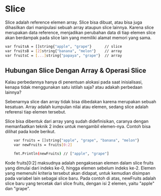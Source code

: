 # Slice
Slice adalah reference elemen array. Slice bisa dibuat, atau bisa juga dihasilkan dari manipulasi sebuah array ataupun slice lainnya. Karena slice merupakan data reference, menjadikan perubahan data di tiap elemen slice akan berdampak pada slice lain yang memiliki alamat memori yang sama.


```bash
var fruitsA = []string{"apple", "grape"}      // slice
var fruitsB = [2]string{"banana", "melon"}    // array
var fruitsC = [...]string{"papaya", "grape"}  // array

```


## Hubungan Slice Dengan Array & Operasi Slice
Kalau perbedannya hanya di penentuan alokasi pada saat inisialisasi, kenapa tidak menggunakan satu istilah saja? atau adakah perbedaan lainnya?

Sebenarnya slice dan array tidak bisa dibedakan karena merupakan sebuah kesatuan. Array adalah kumpulan nilai atau elemen, sedang slice adalah referensi tiap elemen tersebut.

Slice bisa dibentuk dari array yang sudah didefinisikan, caranya dengan memanfaatkan teknik 2 index untuk mengambil elemen-nya. Contoh bisa dilihat pada kode berikut.

```bash
    var fruits = []string{"apple", "grape", "banana", "melon"}
    var newFruits = fruits[0:2]

    fmt.Println(newFruits) // ["apple", "grape"]
```

Kode fruits[0:2] maksudnya adalah pengaksesan elemen dalam slice fruits yang dimulai dari indeks ke-0, hingga elemen sebelum indeks ke-2. Elemen yang memenuhi kriteria tersebut akan didapat, untuk kemudian disimpan pada variabel lain sebagai slice baru. Pada contoh di atas, newFruits adalah slice baru yang tercetak dari slice fruits, dengan isi 2 elemen, yaitu "apple" dan "grape".


